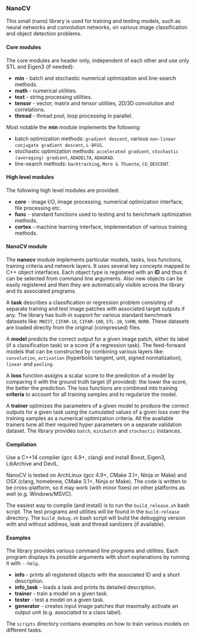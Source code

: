 ### NanoCV

This small (nano) library is used for training and testing models, such as neural networks and convolution networks, on various image classification and object detection problems.


#### Core modules

The core modules are header only, independent of each other and use only STL and Eigen3 (if needed):
* **min** - batch and stochastic numerical optimization and line-search methods.
* **math** - numerical utilities.
* **text** - string processing utilities.
* **tensor** - vector, matrix and tensor utilities, 2D/3D convolution and correlations.
* **thread** - thread pool, loop processing in parallel.

Most notable the **min** module implements the following: 
* batch optimization methods: `gradient descent`, various `non-linear conjugate gradient descent`, `L-BFGS`.
* stochastic optimization methods: `accelerated gradient`, `stochastic (averaging) gradient`, `ADADELTA`, `ADAGRAD`.
* line-search methods: `backtracking`, `More & Thuente`, `CG_DESCENT`.


#### High level modules

The following high level modules are provided:
* **core** - image I/O, image processing, numerical optimization interface, file processing etc.
* **func** - standard functions used to testing and to benchmark optimization methods.
* **cortex** - machine learning interface, implementation of various training methods.
 

#### NanoCV module

The **nanocv** module implements particular models, tasks, loss functions, training criteria and network layers. It uses several key concepts mapped to C++ object interfaces. Each object type is registered with an **ID** and thus it can be selected from command line arguments. Also new objects can be easily registered and then they are automatically visible across the library and its associated programs.

A **task** describes a classification or regression problem consisting of separate training and test image patches with associated target outputs if any. The library has built-in support for various standard benchmark datasets like: `MNIST`, `CIFAR-10`, `CIFAR-100`, `STL-10`, `SVHN`, `NORB`. These datasets are loaded directly from the original (compressed) files.

A **model** predicts the correct output for a given image patch, either its label (if a classification task) or a score (if a regression task). The feed-forward models that can be constructed by combining various layers like: `convolution`, `activation` (hyperbolic tangent, unit, signed normalization), `linear` and `pooling`.

A **loss** function assigns a scalar score to the prediction of a model by comparing it with the ground truth target (if provided): the lower the score, the better the prediction. The loss functions are combined into training **criteria** to account for all training samples and to regularize the model.

A **trainer** optimizes the parameters of a given model to produce the correct outputs for a given task using the cumulated values of a given loss over the training samples as a numerical optimization criteria. All the available trainers tune all their required hyper parameters on a separate validation dataset. The library provides `batch`, `minibatch` and `stochastic` instances.


#### Compilation

Use a C++14 compiler (gcc 4.9+, clang) and install Boost, Eigen3, LibArchive and DevIL. 

NanoCV is tested on ArchLinux (gcc 4.9+, CMake 3.1+, Ninja or Make) and OSX (clang, homebrew, CMake 3.1+, Ninja or Make). The code is written to be cross-platform, so it may work (with minor fixes) on other platforms as well (e.g. Windows/MSVC).

The easiest way to compile (and install) is to run the `build_release.sh` bash script. The test programs and utilities will be found in the `build-release` directory. The `build_debug.sh` bash script will build the debugging version with and without address, leak and thread sanitizers (if available).


#### Examples

The library provides various command line programs and utilities. Each program displays its possible arguments with short explanations by running it with `--help`.

* **info** - prints all registered objects with the associated ID and a short description.
* **info_task** - loads a task and prints its detailed description.
* **trainer** - train a model on a given task.
* **tester** - test a model on a given task.
* **generator** - creates input image patches that maximally activate an output unit (e.g. associated to a class label).

The `scripts` directory contains examples on how to train various models on different tasks.




 
